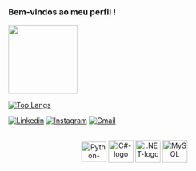 ### Bem-vindos ao meu perfil !

<div align=>
  <a href="https://github.com/ThauanMiranda">
  <img height="138em" src="https://github-readme-stats.vercel.app/api?username=ThauanMiranda&show_icons=true&theme=dracula&include_all_commits=true&count_private=true"/>
    
[![Top Langs](https://github-readme-stats.vercel.app/api/top-langs/?username=ThauanMiranda&layout=compact&theme=radical)](https://github.com/anuraghazra/github-readme-stats)

  
  


[![Linkedin](https://img.shields.io/badge/LinkedIn-0077B5?style=for-the-badge&logo=linkedin&logoColor=white)](https://www.linkedin.com/in/thauan-miranda-490923235/)
[![Instagram](https://img.shields.io/badge/Instagram-E4405F?style=for-the-badge&logo=instagram&logoColor=white)](https://www.instagram.com/thauan_mirandaa/)
[![Gmail](https://img.shields.io/badge/Gmail-D14836?style=for-the-badge&logo=gmail&logoColor=white)](thauan10saopaulo@gmail.com)


  
<div align="center" style="display: inline_block"><br>
  <img align="center" alt="Python-logo" height="40" width="50" src="https://cdn.jsdelivr.net/gh/devicons/devicon/icons/python/python-original.svg">
  <img align="center" alt="C#-logo" height="45" width="50" src="https://cdn.jsdelivr.net/gh/devicons/devicon/icons/csharp/csharp-original.svg">
  <img align="center" alt=".NET-logo" height="45" width="50" src="https://cdn.jsdelivr.net/gh/devicons/devicon/icons/dotnetcore/dotnetcore-original.svg">
  <img align="center" alt="MySQL" height="45" width="50" src="https://cdn.jsdelivr.net/gh/devicons/devicon/icons/mysql/mysql-plain.svg">
</div>
